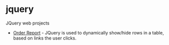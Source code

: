 # jquery
JQuery web projects

* [Order Report](/report) - JQuery is used to dynamically show/hide rows in a table, based on links the user clicks.
